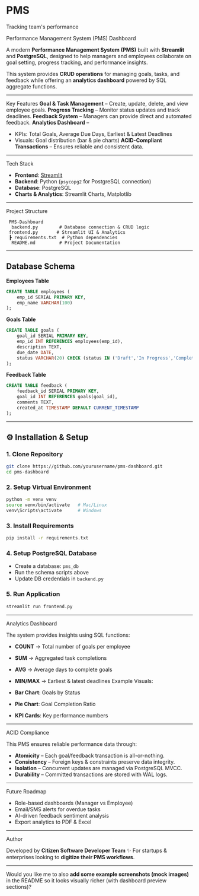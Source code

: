 # PMS
Tracking team's performance


Performance Management System (PMS) Dashboard

A modern **Performance Management System (PMS)** built with **Streamlit** and **PostgreSQL**, designed to help managers and employees collaborate on goal setting, progress tracking, and performance insights.

This system provides **CRUD operations** for managing goals, tasks, and feedback while offering an **analytics dashboard** powered by SQL aggregate functions.

---

 Key Features
 **Goal & Task Management** – Create, update, delete, and view employee goals.
 **Progress Tracking** – Monitor status updates and track deadlines.
**Feedback System** – Managers can provide direct and automated feedback.
 **Analytics Dashboard** –

* KPIs: Total Goals, Average Due Days, Earliest & Latest Deadlines
* Visuals: Goal distribution (bar & pie charts)
  **ACID-Compliant Transactions** – Ensures reliable and consistent data.

---

 Tech Stack

* **Frontend**: [Streamlit](https://streamlit.io/)
* **Backend**: Python (`psycopg2` for PostgreSQL connection)
* **Database**: PostgreSQL
* **Charts & Analytics**: Streamlit Charts, Matplotlib

---

 Project Structure

```
 PMS-Dashboard
  backend.py        # Database connection & CRUD logic
 frontend.py       # Streamlit UI & Analytics
 ┣ requirements.txt  # Python dependencies
  README.md         # Project Documentation
```

---

##  Database Schema

**Employees Table**

```sql
CREATE TABLE employees (
    emp_id SERIAL PRIMARY KEY,
    emp_name VARCHAR(100)
);
```

**Goals Table**

```sql
CREATE TABLE goals (
    goal_id SERIAL PRIMARY KEY,
    emp_id INT REFERENCES employees(emp_id),
    description TEXT,
    due_date DATE,
    status VARCHAR(20) CHECK (status IN ('Draft','In Progress','Completed','Cancelled'))
);
```

**Feedback Table**

```sql
CREATE TABLE feedback (
    feedback_id SERIAL PRIMARY KEY,
    goal_id INT REFERENCES goals(goal_id),
    comments TEXT,
    created_at TIMESTAMP DEFAULT CURRENT_TIMESTAMP
);
```

---

## ⚙️ Installation & Setup

### 1. Clone Repository

```bash
git clone https://github.com/yourusername/pms-dashboard.git
cd pms-dashboard
```

### 2. Setup Virtual Environment

```bash
python -m venv venv
source venv/bin/activate   # Mac/Linux
venv\Scripts\activate      # Windows
```

### 3. Install Requirements

```bash
pip install -r requirements.txt
```

### 4. Setup PostgreSQL Database

* Create a database: `pms_db`
* Run the schema scripts above
* Update DB credentials in `backend.py`

### 5. Run Application

```bash
streamlit run frontend.py
```

---

 Analytics Dashboard

The system provides insights using SQL functions:

* **COUNT** → Total number of goals per employee
* **SUM** → Aggregated task completions
* **AVG** → Average days to complete goals
* **MIN/MAX** → Earliest & latest deadlines
Example Visuals:

* **Bar Chart**: Goals by Status
* **Pie Chart**: Goal Completion Ratio
* **KPI Cards**: Key performance numbers

---

 ACID Compliance

This PMS ensures reliable performance data through:

* **Atomicity** – Each goal/feedback transaction is all-or-nothing.
* **Consistency** – Foreign keys & constraints preserve data integrity.
* **Isolation** – Concurrent updates are managed via PostgreSQL MVCC.
* **Durability** – Committed transactions are stored with WAL logs.

---

 Future Roadmap

* Role-based dashboards (Manager vs Employee)
* Email/SMS alerts for overdue tasks
* AI-driven feedback sentiment analysis
* Export analytics to PDF & Excel

---

 Author

Developed by **Citizen Software Developer Team** ✨
For startups & enterprises looking to **digitize their PMS workflows**.

---

Would you like me to also **add some example screenshots (mock images)** in the README so it looks visually richer (with dashboard preview sections)?
